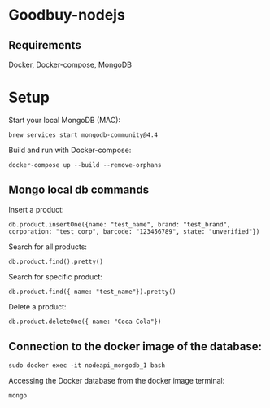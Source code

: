 # Goodbuy-nodejs

## Requirements 
Docker, Docker-compose, MongoDB 

# Setup 

Start your local MongoDB (MAC):
```
brew services start mongodb-community@4.4
```
Build and run with Docker-compose:
```
docker-compose up --build --remove-orphans
```

## Mongo local db commands

Insert a product:
```
db.product.insertOne({name: "test_name", brand: "test_brand", corporation: "test_corp", barcode: "123456789", state: "unverified"})
```
Search for all products:
```
db.product.find().pretty()
```
Search for specific product:
```
db.product.find({ name: "test_name"}).pretty()
```
Delete a product:
```
db.product.deleteOne({ name: "Coca Cola"})
```

## Connection to the docker image of the database:
```
sudo docker exec -it nodeapi_mongodb_1 bash
```
Accessing the Docker database from the docker image terminal:
```
mongo
```
